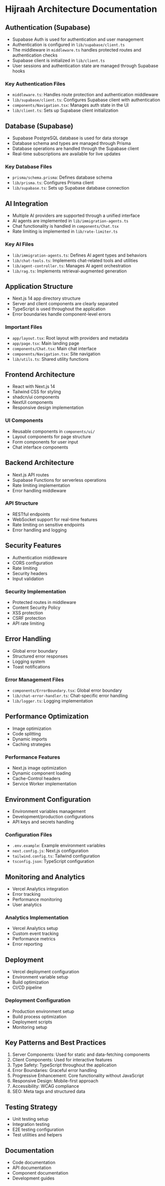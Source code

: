 # Hijraah Architecture Documentation

## Authentication (Supabase)

- Supabase Auth is used for authentication and user management
- Authentication is configured in `lib/supabase/client.ts`
- The middleware in `middleware.ts` handles protected routes and authentication checks
- Supabase client is initialized in `lib/client.ts`
- User sessions and authentication state are managed through Supabase hooks

### Key Authentication Files

- `middleware.ts`: Handles route protection and authentication middleware
- `lib/supabase/client.ts`: Configures Supabase client with authentication
- `components/Navigation.tsx`: Manages auth state in the UI
- `lib/client.ts`: Sets up Supabase client initialization

## Database (Supabase)

- Supabase PostgreSQL database is used for data storage
- Database schema and types are managed through Prisma
- Database operations are handled through the Supabase client
- Real-time subscriptions are available for live updates

### Key Database Files

- `prisma/schema.prisma`: Defines database schema
- `lib/prisma.ts`: Configures Prisma client
- `lib/supabase.ts`: Sets up Supabase database connection

## AI Integration

- Multiple AI providers are supported through a unified interface
- AI agents are implemented in `lib/immigration-agents.ts`
- Chat functionality is handled in `components/Chat.tsx`
- Rate limiting is implemented in `lib/rate-limiter.ts`

### Key AI Files

- `lib/immigration-agents.ts`: Defines AI agent types and behaviors
- `lib/chat-tools.ts`: Implements chat-related tools and utilities
- `lib/agent-controller.ts`: Manages AI agent orchestration
- `lib/rag.ts`: Implements retrieval-augmented generation

## Application Structure

- Next.js 14 app directory structure
- Server and client components are clearly separated
- TypeScript is used throughout the application
- Error boundaries handle component-level errors

### Important Files

- `app/layout.tsx`: Root layout with providers and metadata
- `app/page.tsx`: Main landing page
- `components/Chat.tsx`: Main chat interface
- `components/Navigation.tsx`: Site navigation
- `lib/utils.ts`: Shared utility functions

## Frontend Architecture

- React with Next.js 14
- Tailwind CSS for styling
- shadcn/ui components
- NextUI components
- Responsive design implementation

### UI Components

- Reusable components in `components/ui/`
- Layout components for page structure
- Form components for user input
- Chat interface components

## Backend Architecture

- Next.js API routes
- Supabase Functions for serverless operations
- Rate limiting implementation
- Error handling middleware

### API Structure

- RESTful endpoints
- WebSocket support for real-time features
- Rate limiting on sensitive endpoints
- Error handling and logging

## Security Features

- Authentication middleware
- CORS configuration
- Rate limiting
- Security headers
- Input validation

### Security Implementation

- Protected routes in middleware
- Content Security Policy
- XSS protection
- CSRF protection
- API rate limiting

## Error Handling

- Global error boundary
- Structured error responses
- Logging system
- Toast notifications

### Error Management Files

- `components/ErrorBoundary.tsx`: Global error boundary
- `lib/chat-error-handler.ts`: Chat-specific error handling
- `lib/logger.ts`: Logging implementation

## Performance Optimization

- Image optimization
- Code splitting
- Dynamic imports
- Caching strategies

### Performance Features

- Next.js image optimization
- Dynamic component loading
- Cache-Control headers
- Service Worker implementation

## Environment Configuration

- Environment variables management
- Development/production configurations
- API keys and secrets handling

### Configuration Files

- `.env.example`: Example environment variables
- `next.config.js`: Next.js configuration
- `tailwind.config.ts`: Tailwind configuration
- `tsconfig.json`: TypeScript configuration

## Monitoring and Analytics

- Vercel Analytics integration
- Error tracking
- Performance monitoring
- User analytics

### Analytics Implementation

- Vercel Analytics setup
- Custom event tracking
- Performance metrics
- Error reporting

## Deployment

- Vercel deployment configuration
- Environment variable setup
- Build optimization
- CI/CD pipeline

### Deployment Configuration

- Production environment setup
- Build process optimization
- Deployment scripts
- Monitoring setup

## Key Patterns and Best Practices

1. Server Components: Used for static and data-fetching components
2. Client Components: Used for interactive features
3. Type Safety: TypeScript throughout the application
4. Error Boundaries: Graceful error handling
5. Progressive Enhancement: Core functionality without JavaScript
6. Responsive Design: Mobile-first approach
7. Accessibility: WCAG compliance
8. SEO: Meta tags and structured data

## Testing Strategy

- Unit testing setup
- Integration testing
- E2E testing configuration
- Test utilities and helpers

## Documentation

- Code documentation
- API documentation
- Component documentation
- Development guides
